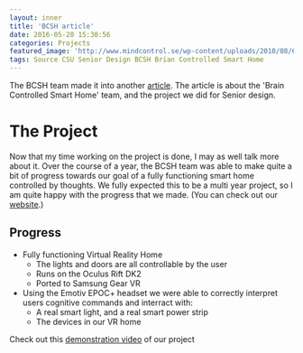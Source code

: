 ```yaml
---
layout: inner
title: 'BCSH article'
date: 2016-05-20 15:30:56
categories: Projects
featured_image: 'http://www.mindcontrol.se/wp-content/uploads/2010/08/66945_155330687841083_100000924573089_275551_6337197_n1.jpg'
tags: Source CSU Senior Design BCSH Brian Controlled Smart Home
---
```

The BCSH team made it into another [article](https://www.computer.org/csdl/mags/co/2016/05/mco2016050098.pdf). The article is about the 'Brain Controlled Smart Home' team, and the project we did for Senior design. 

# The Project
Now that my time working on the project is done, I may as well talk more about it. Over the course of a year, the BCSH team was able to make quite a bit of progress towards our goal of a fully functioning smart home controlled by thoughts. We fully expected this to be a multi year project, so I am quite happy with the progress that we made. (You can check out our [website](http://projects-web.engr.colostate.edu/ece-sr-design/AY15/smart/).)

## Progress
* Fully functioning Virtual Reality Home
  * The lights and doors are all controllable by the user
  * Runs on the Oculus Rift DK2
  * Ported to Samsung Gear VR
* Using the Emotiv EPOC+ headset we were able to correctly interpret users cognitive commands and interract with:
  * A real smart light, and a real smart power strip
  * The devices in our VR home

Check out this [demonstration video](https://drive.google.com/file/d/0B-UG-NzavS_ucjRyZ3UzSk1PX0k/view) of our project
